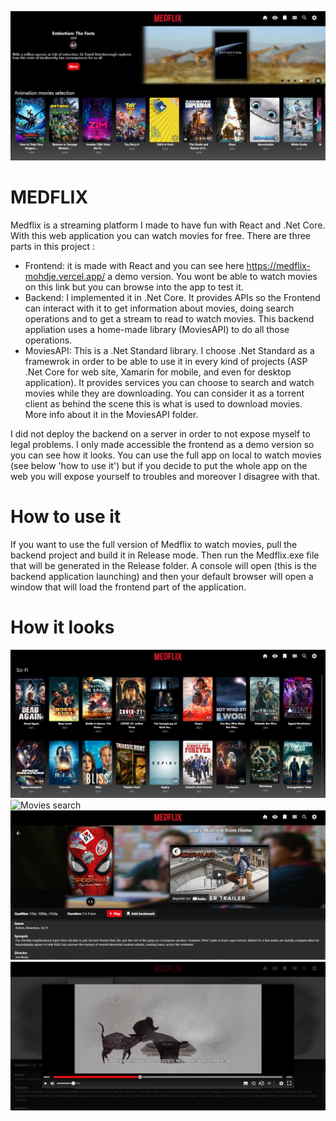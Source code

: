 ![Home page](/Screenshots/home_page.PNG)
# MEDFLIX

Medflix is a streaming platform I made to have fun with React and .Net Core. With this web application you can watch movies for free. 
There are three parts in this project :
* Frontend: it is made with React and you can see here https://medflix-mohdje.vercel.app/ a demo version. You wont be able to watch movies on this link but you can browse into the app to test it.
* Backend: I implemented it in .Net Core. It provides APIs so the Frontend can interact with it to get information about movies, doing search operations and to get a stream to read to watch movies. This backend appliation uses a home-made library (MoviesAPI) to do all those operations.
* MoviesAPI: This is a .Net Standard library. I choose .Net Standard as a framewrok in order to be able to use it in every kind of projects (ASP .Net Core for web site, Xamarin for mobile, and even for desktop application). It provides services you can choose to search and watch movies while they are downloading. You can consider it as a torrent client as behind the scene this is what is used to download movies. More info about it in the MoviesAPI folder.

I did not deploy the backend on a server in order to not expose myself to legal problems. I only made accessible the frontend as a demo version so you can see how it looks. You can use the full app on local to watch movies (see below 'how to use it') but if you decide to put the whole app on the web you will expose yourself to troubles and moreover I disagree with that.

# How to use it
If you want to use the full version of Medflix to watch movies, pull the backend project and build it in Release mode. Then run the Medflix.exe file that will be generated in the Release folder. A console will open (this is the backend application launching)  and then your default browser will open a window that will load the frontend part of the application. 

# How it looks
![Movies genre page](/Screenshots/movies_of_genre.PNG)
![Movies search](/Screenshots/movies_search.PNG)
![Movie presentation](/Screenshots/spiderman_presentation.PNG)
![Movie player](/Screenshots/video_player.PNG)

